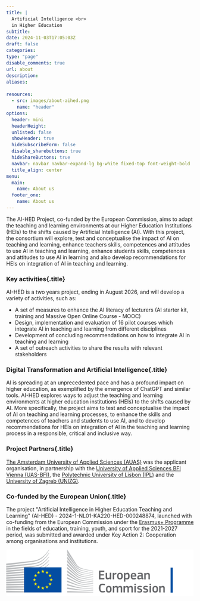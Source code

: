```yaml
---
title: |
  Artificial Intelligence <br>
  in Higher Education
subtitle: 
date: 2024-11-03T17:05:03Z
draft: false
categories: 
type: "page"
disable_comments: true
url: about
description:
aliases:

resources:
  - src: images/about-aihed.png
    name: "header"
options:
  header: mini
  headerHeight:
  unlisted: false
  showHeader: true
  hideSubscribeForm: false
  disable_sharebuttons: true
  hideShareButtons: true
  navbar: navbar navbar-expand-lg bg-white fixed-top font-weight-bold
  title_align: center
menu:
  main:
    name: About us
  footer_one:
    name: About us
---
```

The AI-HED Project, co-funded by the European Commission, aims to adapt the teaching and learning environments at our Higher Education Institutions (HEIs) to the shifts caused by Artificial Intelligence (AI). With this project, the consortium will explore, test and conceptualise the impact of AI on teaching and learning, enhance teachers skills, competences and attitudes to use AI in teaching and learning, enhance students skills, competences and attitudes to use AI in learning and also develop recommendations for HEIs on integration of AI in teaching and learning.

### Key activities{.title}

AI-HED is a two years project, ending in August 2026, and will develop a variety of activities, such as:

- A set of measures to enhance the AI literacy of lecturers (AI starter kit, training and Massive Open Online Course - MOOC)
- Design, implementation and evaluation of 16 pilot courses which integrate AI in teaching and learning from different disciplines
- Development of concluding recommendations on how to integrate AI in teaching and learning
- A set of outreach activities to share the results with relevant stakeholders

### Digital Transformation and Artificial Intelligence{.title}

AI is spreading at an unprecedented pace and has a profound impact on higher education, as exemplified by the emergence of ChatGPT and similar tools. AI-HED explores ways to adjust the teaching and learning environments at higher education institutions (HEIs) to the shifts caused by AI. More specifically, the project aims to test and conceptualise the impact of AI on teaching and learning processes, to enhance the skills and competences of teachers and students to use AI, and to develop recommendations for HEIs on integration of AI in the teaching and learning process in a responsible, critical and inclusive way.

### Project Partners{.title}

[The Amsterdam University of Applied Sciences (AUAS)](https://www.amsterdamuas.com/) was the applicant organisation, in partnership with the [University of Applied Sciences BFI Vienna (UAS-BFI)](https://www.fh-vie.ac.at/en/), the [Polytechnic University of Lisbon (IPL)](https://escs.ipl.pt/) and the [University of Zagreb (UNIZG)](https://www.foi.unizg.hr/en).

### Co-funded by the European Union{.title}

<div class="row">
<div class="col-8">

The project "Artificial Intelligence in Higher Education Teaching and Learning" (AI-HED) - 2024-1-NL01-KA220-HED-000248874, launched with co-funding from the European Commission under the [Erasmus+ Programme](https://erasmus-plus.ec.europa.eu) in the fields of education, training, youth, and sport for the 2021-2027 period, was submitted and awarded under Key Action 2: Cooperation among organisations and institutions.

</div>

<div class="col-4">
<img src="images/logo-ec--en.svg" class="float-right">
</div>

</div>